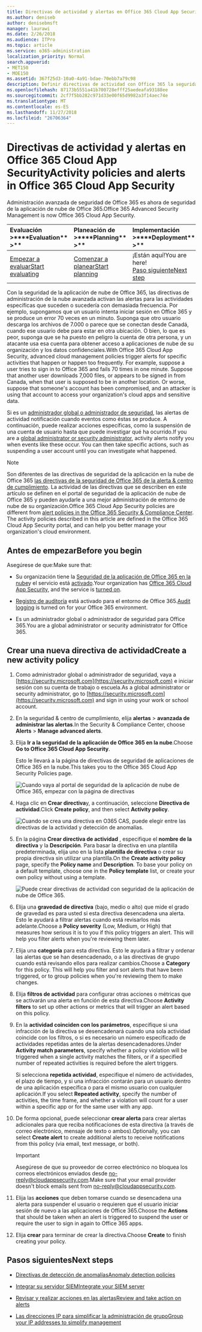 ```yaml
---
title: Directivas de actividad y alertas en Office 365 Cloud App Security
ms.author: deniseb
author: denisebmsft
manager: laurawi
ms.date: 2/26/2018
ms.audience: ITPro
ms.topic: article
ms.service: o365-administration
localization_priority: Normal
search.appverid:
- MET150
- MOE150
ms.assetid: 367f25d3-10a0-4a91-bdae-70ebb7a79c98
description: Definir directivas de actividad con Office 365 la seguridad de la aplicación de nube para configurar alertas para desencadenar cuando actividades específicas suceden o sucedería con demasiada frecuencia. Mediante la configuración de directivas para activar las alertas, puede recibir una notificación sobre y supervisar las actividades específicas.
ms.openlocfilehash: 87173b5551a41b700728efff25aedeafa93188ee
ms.sourcegitcommit: 2cf7f5bb282c971d33e00f65d9982a3f14aec74e
ms.translationtype: MT
ms.contentlocale: es-ES
ms.lasthandoff: 11/27/2018
ms.locfileid: "26706364"
---
```

# <a name="activity-policies-and-alerts-in-office-365-cloud-app-security"></a><span data-ttu-id="1506e-104">Directivas de actividad y alertas en Office 365 Cloud App Security</span><span class="sxs-lookup"><span data-stu-id="1506e-104">Activity policies and alerts in Office 365 Cloud App Security</span></span>

<span data-ttu-id="1506e-105">Administración avanzada de seguridad de Office 365 es ahora de seguridad de la aplicación de nube de Office 365.</span><span class="sxs-lookup"><span data-stu-id="1506e-105">Office 365 Advanced Security Management is now Office 365 Cloud App Security.</span></span>
  
|<span data-ttu-id="1506e-106">Evaluación **\>**</span><span class="sxs-lookup"><span data-stu-id="1506e-106">\*\*\*\*Evaluation\*\* \>\*\*</span></span>|<span data-ttu-id="1506e-107">Planeación de **\>**</span><span class="sxs-lookup"><span data-stu-id="1506e-107">\*\*\*\*Planning\*\* \>\*\*</span></span>|<span data-ttu-id="1506e-108">Implementación **\>**</span><span class="sxs-lookup"><span data-stu-id="1506e-108">\*\*\*\*Deployment\*\* \>\*\*</span></span>|<span data-ttu-id="1506e-109">Utilización de \*\*\*</span><span class="sxs-lookup"><span data-stu-id="1506e-109">\*\*\*\*Utilization\*\*\*\*</span></span>|
|:-----|:-----|:-----|:-----|
|[<span data-ttu-id="1506e-110">Empezar a evaluar</span><span class="sxs-lookup"><span data-stu-id="1506e-110">Start evaluating</span></span>](office-365-cas-overview.md) <br/> |[<span data-ttu-id="1506e-111">Comenzar a planear</span><span class="sxs-lookup"><span data-stu-id="1506e-111">Start planning</span></span>](get-ready-for-office-365-cas.md) <br/> |<span data-ttu-id="1506e-112">¡Están aquí!</span><span class="sxs-lookup"><span data-stu-id="1506e-112">You are here!</span></span>  <br/> [<span data-ttu-id="1506e-113">Paso siguiente</span><span class="sxs-lookup"><span data-stu-id="1506e-113">Next step</span></span>](anomaly-detection-policies-in-ocas.md) <br/> |[<span data-ttu-id="1506e-114">Iniciar utilizando</span><span class="sxs-lookup"><span data-stu-id="1506e-114">Start utilizing</span></span>](utilization-activities-for-ocas.md) <br/> |
   
<span data-ttu-id="1506e-p102">Con la seguridad de la aplicación de nube de Office 365, las directivas de administración de la nube avanzada activan las alertas para las actividades específicas que suceden o sucedería con demasiada frecuencia. Por ejemplo, supongamos que un usuario intenta iniciar sesión en Office 365 y se produce un error 70 veces en un minuto. Suponga que otro usuario descarga los archivos de 7.000 o parece que se conectan desde Canadá, cuando ese usuario debe para estar en otra ubicación. O bien, lo que es peor, suponga que se ha puesto en peligro la cuenta de otra persona, y un atacante usa esa cuenta para obtener acceso a aplicaciones de nube de su organización y los datos confidenciales.</span><span class="sxs-lookup"><span data-stu-id="1506e-p102">With Office 365 Cloud App Security, advanced cloud management policies trigger alerts for specific activities that happen or happen too frequently. For example, suppose a user tries to sign in to Office 365 and fails 70 times in one minute. Suppose that another user downloads 7,000 files, or appears to be signed in from Canada, when that user is supposed to be in another location. Or worse, suppose that someone's account has been compromised, and an attacker is using that account to access your organization's cloud apps and sensitive data.</span></span>
  
<span data-ttu-id="1506e-p103">Si es un [administrador global o administrador de seguridad](permissions-in-the-security-and-compliance-center.md), las alertas de actividad notificación cuando eventos como éstas se produce. A continuación, puede realizar acciones específicas, como la suspensión de una cuenta de usuario hasta que puede investigar qué ha ocurrido.</span><span class="sxs-lookup"><span data-stu-id="1506e-p103">If you are a [global administrator or security administrator](permissions-in-the-security-and-compliance-center.md), activity alerts notify you when events like these occur. You can then take specific actions, such as suspending a user account until you can investigate what happened.</span></span>
  
> [!NOTE]
> <span data-ttu-id="1506e-p104">Son diferentes de las directivas de seguridad de la aplicación en la nube de Office 365 [las directivas de la seguridad de Office 365 de la alerta &amp; centro de cumplimiento](alert-policies.md). La actividad de las directivas que se describen en este artículo se definen en el portal de seguridad de la aplicación de nube de Office 365 y pueden ayudarle a una mejor administración de entorno de nube de su organización.</span><span class="sxs-lookup"><span data-stu-id="1506e-p104">Office 365 Cloud App Security policies are different from [alert policies in the Office 365 Security &amp; Compliance Center](alert-policies.md). The activity policies described in this article are defined in the Office 365 Cloud App Security portal, and can help you better manage your organization's cloud environment.</span></span> 
  
## <a name="before-you-begin"></a><span data-ttu-id="1506e-123">Antes de empezar</span><span class="sxs-lookup"><span data-stu-id="1506e-123">Before you begin</span></span>

<span data-ttu-id="1506e-124">Asegúrese de que:</span><span class="sxs-lookup"><span data-stu-id="1506e-124">Make sure that:</span></span>
  
- <span data-ttu-id="1506e-125">Su organización tiene la [Seguridad de la aplicación de Office 365 en la nube](office-365-cas-overview.md)y el servicio está [activado](turn-on-office-365-cas.md).</span><span class="sxs-lookup"><span data-stu-id="1506e-125">Your organization has [Office 365 Cloud App Security](office-365-cas-overview.md), and the service is [turned on](turn-on-office-365-cas.md).</span></span>
    
- <span data-ttu-id="1506e-126">[Registro de auditoría](turn-audit-log-search-on-or-off.md) está activado para el entorno de Office 365.</span><span class="sxs-lookup"><span data-stu-id="1506e-126">[Audit logging](turn-audit-log-search-on-or-off.md) is turned on for your Office 365 environment.</span></span> 
    
- <span data-ttu-id="1506e-127">Es un administrador global o administrador de seguridad para Office 365.</span><span class="sxs-lookup"><span data-stu-id="1506e-127">You are a global administrator or security administrator for Office 365.</span></span>
    
## <a name="create-a-new-activity-policy"></a><span data-ttu-id="1506e-128">Crear una nueva directiva de actividad</span><span class="sxs-lookup"><span data-stu-id="1506e-128">Create a new activity policy</span></span>

1. <span data-ttu-id="1506e-129">Como administrador global o administrador de seguridad, vaya a [https://security.microsoft.com](https://security.microsoft.com) e iniciar sesión con su cuenta de trabajo o escuela.</span><span class="sxs-lookup"><span data-stu-id="1506e-129">As a global administrator or security administrator, go to [https://security.microsoft.com](https://security.microsoft.com) and sign in using your work or school account.</span></span> 
    
2. <span data-ttu-id="1506e-130">En la seguridad &amp; centro de cumplimiento, elija **alertas** \> **avanzada de administrar las alertas**.</span><span class="sxs-lookup"><span data-stu-id="1506e-130">In the Security &amp; Compliance Center, choose **Alerts** \> **Manage advanced alerts**.</span></span>
    
3. <span data-ttu-id="1506e-131">Elija **Ir a la seguridad de la aplicación de Office 365 en la nube**.</span><span class="sxs-lookup"><span data-stu-id="1506e-131">Choose **Go to Office 365 Cloud App Security**.</span></span>
    
    <span data-ttu-id="1506e-132">Esto le llevará a la página de directivas de seguridad de aplicaciones de Office 365 en la nube.</span><span class="sxs-lookup"><span data-stu-id="1506e-132">This takes you to the Office 365 Cloud App Security Policies page.</span></span>
    
    ![Cuando vaya al portal de seguridad de la aplicación de nube de Office 365, empezar con la página de directivas](media/5cb8833c-4e08-438c-bab3-91b5106f6f3f.png)
  
4. <span data-ttu-id="1506e-134">Haga clic en **Crear directiva**y, a continuación, seleccione **Directiva de actividad**.</span><span class="sxs-lookup"><span data-stu-id="1506e-134">Click **Create policy**, and then select **Activity policy**.</span></span>
    
    ![Cuando se crea una directiva en O365 CAS, puede elegir entre las directivas de la actividad y detección de anomalías.](media/79f34535-ddf9-4a5b-a0a3-8766bf9c174c.png)
  
5. <span data-ttu-id="1506e-p105">En la página **Crear directiva de actividad** , especifique el **nombre de la directiva** y la **Descripción**. Para basar la directiva en una plantilla predeterminada, elija uno en la lista **plantilla de directiva** o crear su propia directiva sin utilizar una plantilla.</span><span class="sxs-lookup"><span data-stu-id="1506e-p105">On the **Create activity policy** page, specify the **Policy name** and **Description**. To base your policy on a default template, choose one in the **Policy template** list, or create your own policy without using a template.</span></span> 
    
    ![Puede crear directivas de actividad con seguridad de la aplicación de nube de Office 365.](media/4083a76f-7074-4d6a-8200-6d76d49259d7.png)
  
6. <span data-ttu-id="1506e-p106">Elija una **gravedad de directiva** (bajo, medio o alto) que mide el grado de gravedad es para usted si esta directiva desencadena una alerta. Esto le ayudará a filtrar alertas cuando está revisarlos más adelante.</span><span class="sxs-lookup"><span data-stu-id="1506e-p106">Choose a **Policy severity** (Low, Medium, or High) that measures how serious it is to you if this policy triggers an alert. This will help you filter alerts when you're reviewing them later.</span></span> 
    
7. <span data-ttu-id="1506e-p107">Elija una **categoría** para esta directiva. Esto le ayudará a filtrar y ordenar las alertas que se han desencadenado, o a las directivas de grupo cuando está revisando ellos para realizar cambios.</span><span class="sxs-lookup"><span data-stu-id="1506e-p107">Choose a **Category** for this policy. This will help you filter and sort alerts that have been triggered, or to group policies when you're reviewing them to make changes.</span></span> 
    
8. <span data-ttu-id="1506e-143">Elija **filtros de actividad** para configurar otras acciones o métricas que se activarán una alerta en función de esta directiva.</span><span class="sxs-lookup"><span data-stu-id="1506e-143">Choose **Activity filters** to set up other actions or metrics that will trigger an alert based on this policy.</span></span> 
    
9. <span data-ttu-id="1506e-144">En la **actividad coinciden con los parámetros**, especifique si una infracción de la directiva se desencadenará cuando una sola actividad coincide con los filtros, o si es necesario un número especificado de actividades repetidas antes de la alertas desencadenadores.</span><span class="sxs-lookup"><span data-stu-id="1506e-144">Under **Activity match parameters**, specify whether a policy violation will be triggered when a single activity matches the filters, or if a specified number of repeated activities is required before the alert triggers.</span></span>
    
    <span data-ttu-id="1506e-145">Si selecciona **repetida actividad**, especifique el número de actividades, el plazo de tiempo, y si una infracción contarán para un usuario dentro de una aplicación específica o para el mismo usuario con cualquier aplicación.</span><span class="sxs-lookup"><span data-stu-id="1506e-145">If you select **Repeated activity**, specify the number of activities, the time frame, and whether a violation will count for a user within a specific app or for the same user with any app.</span></span>
    
10. <span data-ttu-id="1506e-146">De forma opcional, puede seleccionar **crear alerta** para crear alertas adicionales para que reciba notificaciones de esta directiva (a través de correo electrónico, mensaje de texto o ambos).</span><span class="sxs-lookup"><span data-stu-id="1506e-146">Optionally, you can select **Create alert** to create additional alerts to receive notifications from this policy (via email, text message, or both).</span></span> 
    
    > [!IMPORTANT]
    > <span data-ttu-id="1506e-147">Asegúrese de que su proveedor de correo electrónico no bloquea los correos electrónicos enviados desde no-reply@cloudappsecurity.com.</span><span class="sxs-lookup"><span data-stu-id="1506e-147">Make sure that your email provider doesn't block emails sent from no-reply@cloudappsecurity.com.</span></span> 
  
11. <span data-ttu-id="1506e-148">Elija las **acciones** que deben tomarse cuando se desencadena una alerta para suspender el usuario o requieren que el usuario iniciar sesión de nuevo a las aplicaciones de Office 365.</span><span class="sxs-lookup"><span data-stu-id="1506e-148">Choose the **Actions** that should be taken when an alert is triggered to suspend the user or require the user to sign in again to Office 365 apps.</span></span> 
    
12. <span data-ttu-id="1506e-149">Elija **crear** para terminar de crear la directiva.</span><span class="sxs-lookup"><span data-stu-id="1506e-149">Choose **Create** to finish creating your policy.</span></span> 
    
## <a name="next-steps"></a><span data-ttu-id="1506e-150">Pasos siguientes</span><span class="sxs-lookup"><span data-stu-id="1506e-150">Next steps</span></span>

- [<span data-ttu-id="1506e-151">Directivas de detección de anomalías</span><span class="sxs-lookup"><span data-stu-id="1506e-151">Anomaly detection policies</span></span>](anomaly-detection-policies-in-ocas.md)
    
- [<span data-ttu-id="1506e-152">Integrar su servidor SIEM</span><span class="sxs-lookup"><span data-stu-id="1506e-152">Integrate your SIEM server</span></span>](integrate-your-siem-server-with-office-365-cas.md)
    
- [<span data-ttu-id="1506e-153">Revisar y realizar acciones en las alertas</span><span class="sxs-lookup"><span data-stu-id="1506e-153">Review and take action on alerts</span></span>](review-office-365-cas-alerts.md)
    
- [<span data-ttu-id="1506e-154">Las direcciones IP para simplificar la administración de grupo</span><span class="sxs-lookup"><span data-stu-id="1506e-154">Group your IP addresses to simplify management</span></span>](group-your-ip-addresses-in-ocas.md)
    

